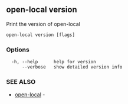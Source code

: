 ## open-local version

Print the version of open-local

```
open-local version [flags]
```

### Options

```
  -h, --help      help for version
      --verbose   show detailed version info
```

### SEE ALSO

* [open-local](open-local.md)	 - 

